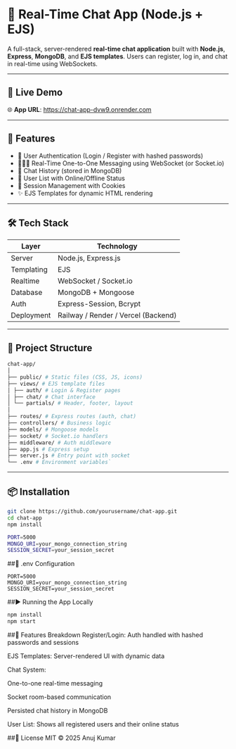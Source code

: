 # 💬 Real-Time Chat App (Node.js + EJS)

A full-stack, server-rendered **real-time chat application** built with **Node.js**, **Express**, **MongoDB**, and **EJS templates**. Users can register, log in, and chat in real-time using WebSockets.

---

## 🔗 Live Demo

🌐 **App URL**: https://chat-app-dvw9.onrender.com  


---

## 🚀 Features

- 🔐 User Authentication (Login / Register with hashed passwords)
- 🧑‍🤝‍🧑 Real-Time One-to-One Messaging using WebSocket (or Socket.io)
- 📜 Chat History (stored in MongoDB)
- 👤 User List with Online/Offline Status
- 🧠 Session Management with Cookies
- ✨ EJS Templates for dynamic HTML rendering

---

## 🛠 Tech Stack

| Layer      | Technology                       |
|------------|----------------------------------|
| Server     | Node.js, Express.js              |
| Templating | EJS                              |
| Realtime   | WebSocket / Socket.io            |
| Database   | MongoDB + Mongoose               |
| Auth       | Express-Session, Bcrypt          |
| Deployment | Railway / Render / Vercel (Backend) |

---

## 📁 Project Structure
```bash
chat-app/
│
├── public/ # Static files (CSS, JS, icons)
├── views/ # EJS template files
│ ├── auth/ # Login & Register pages
│ ├── chat/ # Chat interface
│ └── partials/ # Header, footer, layout
│
├── routes/ # Express routes (auth, chat)
├── controllers/ # Business logic
├── models/ # Mongoose models
├── socket/ # Socket.io handlers
├── middleware/ # Auth middleware
├── app.js # Express setup
├── server.js # Entry point with socket
└── .env # Environment variables`
```



---

## 📦 Installation

```bash
git clone https://github.com/yourusername/chat-app.git
cd chat-app
npm install

PORT=5000
MONGO_URI=your_mongo_connection_string
SESSION_SECRET=your_session_secret
```
##🔐 .env Configuration
```
PORT=5000
MONGO_URI=your_mongo_connection_string
SESSION_SECRET=your_session_secret
```
##▶️ Running the App Locally
```bash
npm install
npm start
```

##🧪 Features Breakdown
Register/Login: Auth handled with hashed passwords and sessions

EJS Templates: Server-rendered UI with dynamic data

Chat System:

One-to-one real-time messaging

Socket room-based communication

Persisted chat history in MongoDB

User List: Shows all registered users and their online status

##📜 License
MIT © 2025 Anuj Kumar


